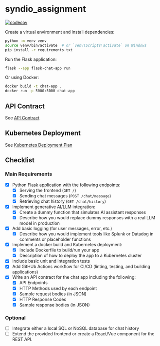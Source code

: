 # syndio_assignment

[![codecov](https://codecov.io/gh/thomastli/syndio_assignment/graph/badge.svg?token=BbIsm1rnoz)](https://codecov.io/gh/thomastli/syndio_assignment)

Create a virtual environment and install dependencies:

```bash
python -m venv venv
source venv/bin/activate  # or `venv\Scripts\activate` on Windows
pip install -r requirements.txt
```

Run the Flask application:
```bash
flask --app flask-chat-app run
```

Or using Docker:
```bash
docker build -t chat-app .
docker run -p 5000:5000 chat-app
```

## API Contract
See [API Contract](docs/api_contract.md)

## Kubernetes Deployment
See [Kubernetes Deployment Plan](docs/kubernetes_deployment.md)

## Checklist
### Main Requirements
- [X] Python Flask application with the following endpoints:
  - [X] Serving the frontend (`GET /`)
  - [X] Sending chat messages (`POST /chat/message`)
  - [X] Retrieving chat history (`GET /chat/history`)
- [X] Implement generative AI/LLM integration: 
  - [X] Create a dummy function that simulates AI assistant responses
  - [X] Describe how you would replace dummy responses with a real LLM model in production
- [X] Add basic logging (for user messages, error, etc.)
  - [X] Describe how you would implement tools like Splunk or Datadog in comments or placeholder functions
- [X] Implement a docker build and Kubernetes deployment:
  - [X] Include Dockerfile to build/run your app
  - [X] Description of how to deploy the app to a Kubernetes cluster
- [X] Include basic unit and integration tests
- [X] Add GitHUb Actions workflow for CI/CD (linting, testing, and building applications)
- [X] Write an API contract for the chat app including the following:
  - [X] API Endpoints
  - [X] HTTP Methods used by each endpoint
  - [X] Sample request bodies (in JSON)
  - [X] HTTP Response Codes 
  - [X] Sample response bodies (in JSON)

### Optional
- [ ] Integrate either a local SQL or NoSQL database for chat history
- [ ] Extend the provided frontend or create a React/Vue component for the REST API.
